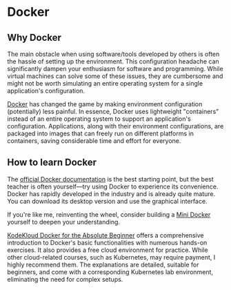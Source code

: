 # Docker

## Why Docker

The main obstacle when using software/tools developed by others is often the hassle of setting up the environment. This configuration headache can significantly dampen your enthusiasm for software and programming. While virtual machines can solve some of these issues, they are cumbersome and might not be worth simulating an entire operating system for a single application's configuration.

[Docker](https://www.docker.com/) has changed the game by making environment configuration (potentially) less painful. In essence, Docker uses lightweight "containers" instead of an entire operating system to support an application's configuration. Applications, along with their environment configurations, are packaged into images that can freely run on different platforms in containers, saving considerable time and effort for everyone.

## How to learn Docker

The [official Docker documentation](https://docs.docker.com/) is the best starting point, but the best teacher is often yourself—try using Docker to experience its convenience. Docker has rapidly developed in the industry and is already quite mature. You can download its desktop version and use the graphical interface.

If you're like me, reinventing the wheel, consider building a [Mini Docker](https://github.com/PKUFlyingPig/rubber-docker) yourself to deepen your understanding.

[KodeKloud Docker for the Absolute Beginner](https://kodekloud.com/courses/docker-for-the-absolute-beginner/) offers a comprehensive introduction to Docker's basic functionalities with numerous hands-on exercises. It also provides a free cloud environment for practice. While other cloud-related courses, such as Kubernetes, may require payment, I highly recommend them. The explanations are detailed, suitable for beginners, and come with a corresponding Kubernetes lab environment, eliminating the need for complex setups.
